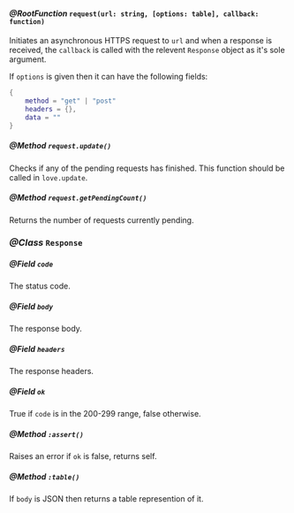 #### *@RootFunction* `request(url: string, [options: table], callback: function)`
Initiates an asynchronous HTTPS request to `url` and when a response is received, the `callback` is called with the relevent `Response` object as it's sole argument.

If `options` is given then it can have the following fields:
```lua
{
	method = "get" | "post"
	headers = {},
	data = ""
}
```

##### *@Method* `request.update()`
Checks if any of the pending requests has finished. This function should be called in `love.update`.

##### *@Method* `request.getPendingCount()`
Returns the number of requests currently pending.


### *@Class* `Response`
##### *@Field* `code`
The status code.
##### *@Field* `body`
The response body.
##### *@Field* `headers`
The response headers.
##### *@Field* `ok`
True if `code` is in the 200-299 range, false otherwise.
##### *@Method* `:assert()`
Raises an error if `ok` is false, returns self.
##### *@Method* `:table()`
If `body` is JSON then returns a table represention of it.
